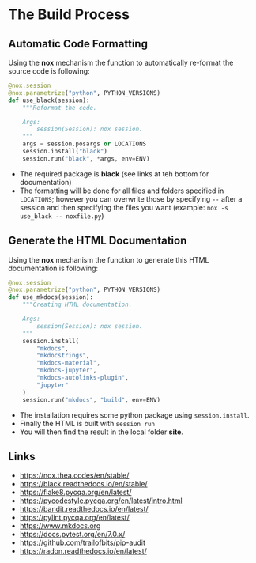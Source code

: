 # The Build Process

## Automatic Code Formatting

Using the **nox** mechanism the function to automatically re-format
the source code is following:

```py linenums="1"
@nox.session
@nox.parametrize("python", PYTHON_VERSIONS)
def use_black(session):
    """Reformat the code.

    Args:
        session(Session): nox session.
    """
    args = session.posargs or LOCATIONS
    session.install("black")
    session.run("black", *args, env=ENV)
```

 - The required package is **black** (see links at teh bottom for documentation)
 - The formatting will be done for all files and folders specified in `LOCATIONS`; 
   however you can overwrite those by specifying `--` after a session and then
   specifying the files you want (example: `nox -s use_black -- noxfile.py`)


## Generate the HTML Documentation

Using the **nox** mechanism the function to generate this HTML documentation
is following:

```py linenums="1"
@nox.session
@nox.parametrize("python", PYTHON_VERSIONS)
def use_mkdocs(session):
    """Creating HTML documentation.

    Args:
        session(Session): nox session.
    """
    session.install(
        "mkdocs",
        "mkdocstrings",
        "mkdocs-material",
        "mkdocs-jupyter",
        "mkdocs-autolinks-plugin",
        "jupyter"
    )
    session.run("mkdocs", "build", env=ENV)
```

 - The installation requires some python package using `session.install`.
 - Finally the HTML is built with `session run`
 - You will then find the result in the local folder **site**.  



## Links

 - https://nox.thea.codes/en/stable/
 - https://black.readthedocs.io/en/stable/
 - https://flake8.pycqa.org/en/latest/
 - https://pycodestyle.pycqa.org/en/latest/intro.html
 - https://bandit.readthedocs.io/en/latest/
 - https://pylint.pycqa.org/en/latest/
 - https://www.mkdocs.org
 - https://docs.pytest.org/en/7.0.x/
 - https://github.com/trailofbits/pip-audit
 - https://radon.readthedocs.io/en/latest/